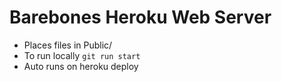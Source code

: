 # Barebones Heroku Web Server
* Places files in Public/
* To run locally `git run start`
* Auto runs on heroku deploy
